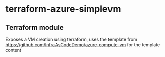# terraform-azure-simplevm

## Terraform module

Exposes a VM creation using terraform, uses the template from https://github.com/InfraAsCodeDemo/azure-compute-vm for the template content
